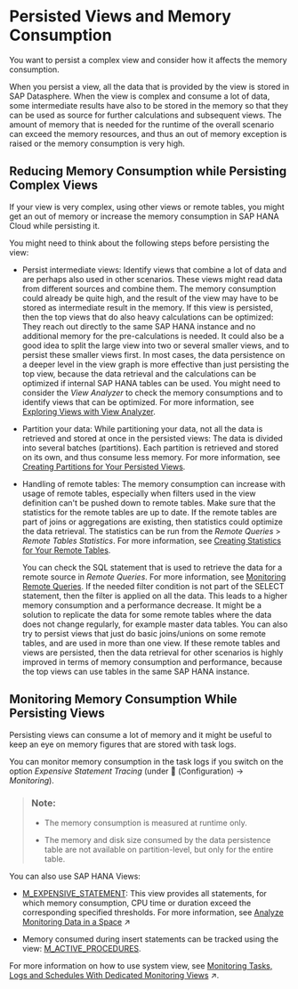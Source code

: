 <!-- loioe3d04951a4a344c28b25b2b1b13bf3d8 -->

<link rel="stylesheet" type="text/css" href="../css/sap-icons.css"/>

# Persisted Views and Memory Consumption

You want to persist a complex view and consider how it affects the memory consumption.

When you persist a view, all the data that is provided by the view is stored in SAP Datasphere. When the view is complex and consume a lot of data, some intermediate results have also to be stored in the memory so that they can be used as source for further calculations and subsequent views. The amount of memory that is needed for the runtime of the overall scenario can exceed the memory resources, and thus an out of memory exception is raised or the memory consumption is very high.



<a name="loioe3d04951a4a344c28b25b2b1b13bf3d8__section_kvs_jyh_rwb"/>

## Reducing Memory Consumption while Persisting Complex Views

If your view is very complex, using other views or remote tables, you might get an out of memory or increase the memory consumption in SAP HANA Cloud while persisting it.

You might need to think about the following steps before persisting the view:

-   Persist intermediate views: Identify views that combine a lot of data and are perhaps also used in other scenarios. These views might read data from different sources and combine them. The memory consumption could already be quite high, and the result of the view may have to be stored as intermediate result in the memory. If this view is persisted, then the top views that do also heavy calculations can be optimized: They reach out directly to the same SAP HANA instance and no additional memory for the pre-calculations is needed. It could also be a good idea to split the large view into two or several smaller views, and to persist these smaller views first. In most cases, the data persistence on a deeper level in the view graph is more effective than just persisting the top view, because the data retrieval and the calculations can be optimized if internal SAP HANA tables can be used. You might need to consider the *View Analyzer* to check the memory consumptions and to identify views that can be optimized. For more information, see [Exploring Views with View Analyzer](exploring-views-with-view-analyzer-8921e5a.md).
-   Partition your data: While partitioning your data, not all the data is retrieved and stored at once in the persisted views: The data is divided into several batches \(partitions\). Each partition is retrieved and stored on its own, and thus consume less memory. For more information, see [Creating Partitions for Your Persisted Views](creating-partitions-for-your-persisted-views-9b1b595.md).
-   Handling of remote tables: The memory consumption can increase with usage of remote tables, especially when filters used in the view definition can't be pushed down to remote tables. Make sure that the statistics for the remote tables are up to date. If the remote tables are part of joins or aggregations are existing, then statistics could optimize the data retrieval. The statistics can be run from the *Remote Queries* \> *Remote Tables Statistics*. For more information, see [Creating Statistics for Your Remote Tables](creating-statistics-for-your-remote-tables-e4120bb.md).

    You can check the SQL statement that is used to retrieve the data for a remote source in *Remote Queries*. For more information, see [Monitoring Remote Queries](monitoring-remote-queries-806d7f0.md). If the needed filter condition is not part of the SELECT statement, then the filter is applied on all the data. This leads to a higher memory consumption and a performance decrease. It might be a solution to replicate the data for some remote tables where the data does not change regularly, for example master data tables. You can also try to persist views that just do basic joins/unions on some remote tables, and are used in more than one view. If these remote tables and views are persisted, then the data retrieval for other scenarios is highly improved in terms of memory consumption and performance, because the top views can use tables in the same SAP HANA instance.




<a name="loioe3d04951a4a344c28b25b2b1b13bf3d8__section_jfs_3sx_5sb"/>

## Monitoring Memory Consumption While Persisting Views

Persisting views can consume a lot of memory and it might be useful to keep an eye on memory figures that are stored with task logs.

You can monitor memory consumption in the task logs if you switch on the option *Expensive Statement Tracing* \(under <span class="FPA-icons-V3"></span> \(Configuration\) → *Monitoring*\).

> ### Note:  
> -   The memory consumption is measured at runtime only.
> 
> -   The memory and disk size consumed by the data persistence table are not available on partition-level, but only for the entire table.

You can also use SAP HANA Views:

-   [M\_EXPENSIVE\_STATEMENT](https://help.sap.com/viewer/c1d3f60099654ecfb3fe36ac93c121bb/2021_4_QRC/en-US/20af736e751910148162e2ab1982f035.html): This view provides all statements, for which memory consumption, CPU time or duration exceed the corresponding specified thresholds. For more information, see [Analyze Monitoring Data in a Space](https://help.sap.com/viewer/935116dd7c324355803d4b85809cec97/DEV_CURRENT/en-US/9cd0691c44a74f2aa47b52f615f74433.html "Define the two spaces dedicated to monitoring SAP Datasphere (such as monitoring the database for resource consumption).") :arrow_upper_right:

-   Memory consumed during insert statements can be tracked using the view: [M\_ACTIVE\_PROCEDURES](https://help.sap.com/viewer/c1d3f60099654ecfb3fe36ac93c121bb/2021_4_QRC/en-US/f3d23305d0dd495590e0061c3546de9a.html).

For more information on how to use system view, see [Monitoring Tasks, Logs and Schedules With Dedicated Monitoring Views](https://help.sap.com/viewer/935116dd7c324355803d4b85809cec97/DEV_CURRENT/en-US/4ab45090c5684ebf8765757a1dfc4e5d.html "Monitor tasks and schedules execution across spaces using monitoring views.") :arrow_upper_right:.

